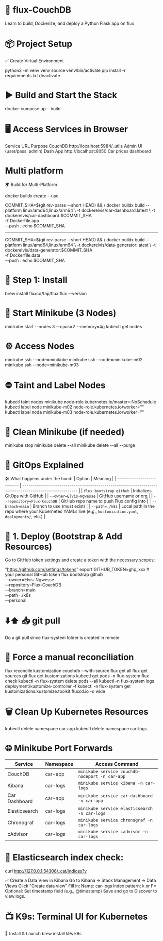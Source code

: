 # 🚀  flux-CouchDB
Learn to build, Dockerize, and deploy a Python Flask app on flux


# 📦 Project Setup
✅ Create Virtual Environment

python3 -m venv venv
source venv/bin/activate
pip install -r requirements.txt
deactivate


# ▶️ Build and Start the Stack
docker-compose up --build

# 🖥️ Access Services in Browser
Service	URL	Purpose
CouchDB	http://localhost:5984/_utils	Admin UI (user/pass: admin)
Dash App	http://localhost:8050	Car prices dashboard




# Multi platform
🌍 Build for Multi-Platform

docker buildx create --use

COMMIT_SHA=$(git rev-parse --short HEAD) && \
docker buildx build --platform linux/amd64,linux/arm64 \
  -t dockerelvis/car-dashboard:latest \
  -t dockerelvis/car-dashboard:$COMMIT_SHA \
  -f Dockerfile.app \
  --push .
echo $COMMIT_SHA

-----
COMMIT_SHA=$(git rev-parse --short HEAD) && \
docker buildx build --platform linux/amd64,linux/arm64 \
  -t dockerelvis/data-generator:latest \
  -t dockerelvis/data-generator:$COMMIT_SHA \
  -f Dockerfile.data \
  --push .
echo $COMMIT_SHA


# 🧩 Step 1: Install 
brew install fluxcd/tap/flux
flux --version


# 🧪 Start Minikube (3 Nodes)
minikube start --nodes 3 --cpus=2 --memory=4g
kubectl get nodes

# ⚙️ Access Nodes
minikube ssh --node=minikube
minikube ssh --node=minikube-m02
minikube ssh --node=minikube-m03

# ⛔ Taint and Label Nodes
kubectl taint nodes minikube node-role.kubernetes.io/master=:NoSchedule
kubectl label node minikube-m02 node-role.kubernetes.io/worker=""
kubectl label node minikube-m03 node-role.kubernetes.io/worker=""

# 🧹 Clean Minikube (if needed)
minikube stop minikube delete --all
minikube delete --all --purge

# 🧠 GitOps Explained
🛠️ What happens under the hood:
| Option                      | Meaning                                                                                                    |
| --------------------------- | ---------------------------------------------------------------------------------------------------------- |
| `flux bootstrap github`     | Initializes GitOps with GitHub                                                                             |
| `--owner=Elvis-Ngwesse`     | GitHub username or org                                                                                     |
| `--repository=Flux-CouchDB` | GitHub repo name to push Flux config into                                                                  |
| `--branch=main`             | Branch to use (must exist)                                                                                 |
| `--path=./k8s`              | Local path in the repo where your Kubernetes YAMLs live (e.g., `kustomization.yaml`, `deployments/`, etc.) |


# 🚀 1. Deploy (Bootstrap & Add Resources)
Go to GitHub token settings and create a token with the necessary scopes:

"https://github.com/settings/tokens"
export GITHUB_TOKEN=ghp_xxx    # your personal GitHub token
flux bootstrap github \
  --owner=Elvis-Ngwesse \
  --repository=Flux-CouchDB \
  --branch=main \
  --path=./k8s \
  --personal


# ⬇️⬆️ 📥  git pull
Do a git pull since flux-system folder is created in remote

# 🔄 Force a manual reconciliation
flux reconcile kustomization couchdb --with-source
flux get all
flux get sources git
flux get kustomizations
kubectl get pods -n flux-system
flux check
kubectl -n flux-system delete pods --all
kubectl -n flux-system logs deployment/kustomize-controller -f
kubectl -n flux-system get kustomizations.kustomize.toolkit.fluxcd.io -o wide


# 🗑️ Clean Up Kubernetes Resources
kubectl delete namespace car-app
kubectl delete namespace car-logs

# 🌐 Minikube Port Forwards
| Service       | Namespace | Access Command                                 |
|---------------|-----------|------------------------------------------------|
| CouchDB       | car-app   | `minikube service couchdb-nodeport -n car-app` |
| Kibana        | car-logs  | `minikube service kibana -n car-logs`          |
| Car Dashboard | car-app   | `minikube service car-dashboard -n car-app`    |
| Elasticsearch | car-logs  | `minikube service elasticsearch -n car-logs`   |
| Chronograf    | car-logs  | `minikube service chronograf -n car-logs`      |
| cAdvisor      | car-logs  | `minikube service cadvisor -n car-logs`        |

# 🧪 Elasticsearch index check:
curl http://127.0.0.1:54306/_cat/indices?v

✅ Create a Data View in Kibana
Go to Kibana → Stack Management → Data Views
Click "Create data view"
Fill in:
Name: car-logs
Index pattern: k or F*
Optional: Set timestamp field (e.g., @timestamp)
Save and go to Discover to view logs.


# 📺 K9s: Terminal UI for Kubernetes
🧪 Install & Launch
brew install k9s
k9s

